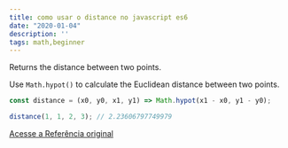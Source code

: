 ```yaml
---
title: como usar o distance no javascript es6
date: "2020-01-04"
description: ''
tags: math,beginner
---
```


Returns the distance between two points.

Use `Math.hypot()` to calculate the Euclidean distance between two points.

```js
const distance = (x0, y0, x1, y1) => Math.hypot(x1 - x0, y1 - y0);
```

```js
distance(1, 1, 2, 3); // 2.23606797749979
```


[Acesse a Referência original](http://github.com/30-seconds/)
